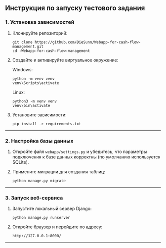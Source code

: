 ## Инструкция по запуску тестового задания

### 1. Установка зависимостей

1. Клонируйте репозиторий:
   ```
   git clone https://github.com/DieSunn/Webapp-for-cash-flow-management.git
   cd -Webapp-for-cash-flow-management
   ```

2. Создайте и активируйте виртуальное окружение:
   
   Windows:
   ```
   python -m venv venv
   venv\Scripts\activate
   ```

   Linux:
   ```
   python3 -m venv venv
   venv\bin\activate
   ```

4. Установите зависимости:
   ```
   pip install -r requirements.txt
   ```

---

### 2. Настройка базы данных

1. Откройте файл `webapp/settings.py` и убедитесь, что параметры подключения к базе данных корректны (по умолчанию используется SQLite).

2. Примените миграции для создания таблиц:
   ```
   python manage.py migrate
   ```

---

### 3. Запуск веб-сервиса

1. Запустите локальный сервер Django:
   ```
   python manage.py runserver
   ```

2. Откройте браузер и перейдите по адресу:
   ```
   http://127.0.0.1:8000/
   ```

---

